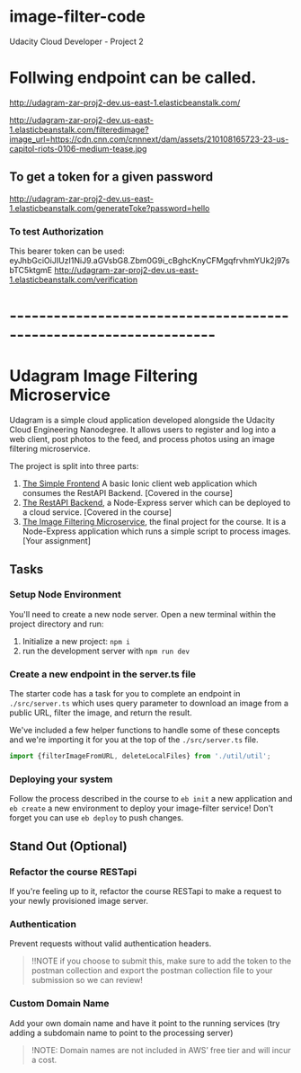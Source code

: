 # image-filter-code
Udacity Cloud Developer - Project 2

# Follwing endpoint can be called.
http://udagram-zar-proj2-dev.us-east-1.elasticbeanstalk.com/

http://udagram-zar-proj2-dev.us-east-1.elasticbeanstalk.com/filteredimage?image_url=https://cdn.cnn.com/cnnnext/dam/assets/210108165723-23-us-capitol-riots-0106-medium-tease.jpg

## To get a token for a given password
http://udagram-zar-proj2-dev.us-east-1.elasticbeanstalk.com/generateToke?password=hello

### To test Authorization
This bearer token can be used:  eyJhbGciOiJIUzI1NiJ9.aGVsbG8.Zbm0G9i_cBghcKnyCFMgqfrvhmYUk2j97sbTC5ktgmE
http://udagram-zar-proj2-dev.us-east-1.elasticbeanstalk.com/verification



# ------------------------------------------------------------------


# Udagram Image Filtering Microservice

Udagram is a simple cloud application developed alongside the Udacity Cloud Engineering Nanodegree. It allows users to register and log into a web client, post photos to the feed, and process photos using an image filtering microservice.

The project is split into three parts:
1. [The Simple Frontend](https://github.com/udacity/cloud-developer/tree/master/course-02/exercises/udacity-c2-frontend)
A basic Ionic client web application which consumes the RestAPI Backend. [Covered in the course]
2. [The RestAPI Backend](https://github.com/udacity/cloud-developer/tree/master/course-02/exercises/udacity-c2-restapi), a Node-Express server which can be deployed to a cloud service. [Covered in the course]
3. [The Image Filtering Microservice](https://github.com/udacity/cloud-developer/tree/master/course-02/project/image-filter-starter-code), the final project for the course. It is a Node-Express application which runs a simple script to process images. [Your assignment]

## Tasks

### Setup Node Environment

You'll need to create a new node server. Open a new terminal within the project directory and run:

1. Initialize a new project: `npm i`
2. run the development server with `npm run dev`

### Create a new endpoint in the server.ts file

The starter code has a task for you to complete an endpoint in `./src/server.ts` which uses query parameter to download an image from a public URL, filter the image, and return the result.

We've included a few helper functions to handle some of these concepts and we're importing it for you at the top of the `./src/server.ts`  file.

```typescript
import {filterImageFromURL, deleteLocalFiles} from './util/util';
```

### Deploying your system

Follow the process described in the course to `eb init` a new application and `eb create` a new environment to deploy your image-filter service! Don't forget you can use `eb deploy` to push changes.

## Stand Out (Optional)

### Refactor the course RESTapi

If you're feeling up to it, refactor the course RESTapi to make a request to your newly provisioned image server.

### Authentication

Prevent requests without valid authentication headers.
> !!NOTE if you choose to submit this, make sure to add the token to the postman collection and export the postman collection file to your submission so we can review!

### Custom Domain Name

Add your own domain name and have it point to the running services (try adding a subdomain name to point to the processing server)
> !NOTE: Domain names are not included in AWS’ free tier and will incur a cost.

